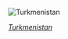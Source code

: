 
![Turkmenistan](https://www.gstatic.com/prettyearth/assets/full/6531.jpg)

*[Turkmenistan](https://www.google.com/maps/@37.058191,62.603531,12z/data=!3m1!1e3)*
